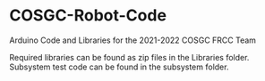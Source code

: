 # COSGC-Robot-Code
Arduino Code and Libraries for the 2021-2022 COSGC FRCC Team

Required libraries can be found as zip files in the Libraries folder. 
Subsystem test code can be found in the subsystem folder.

